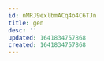```yaml
---
id: nMRJ9exlbmACq4o4C6TJn
title: gen
desc: ''
updated: 1641834757868
created: 1641834757868
---
```



